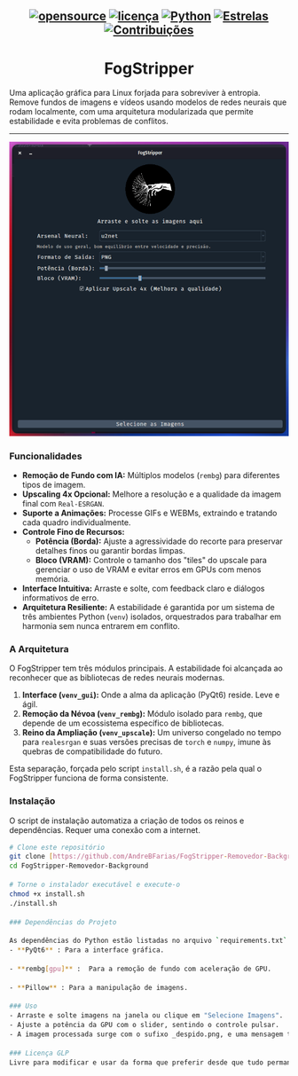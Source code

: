 <div align="center">

[![opensource](https://badges.frapsoft.com/os/v1/open-source.png?v=103)](#)
[![licença](https://img.shields.io/badge/licença-GPLv3-blue.svg)](https://www.gnu.org/licenses/gpl-3.0)
[![Python](https://img.shields.io/badge/python-3.10+-green.svg)](https://www.python.org/)
[![Estrelas](https://img.shields.io/github/stars/AndreBFarias/FogStripper.svg?style=social)](https://github.com/AndreBFarias/FogStripper/stargazers)
[![Contribuições](https://img.shields.io/badge/contribuições-bem--vindas-brightgreen.svg)](CONTRIBUTING.md)
---
<h1 style="font-size: 2em;">FogStripper</h1> 

</div>

Uma aplicação gráfica para Linux forjada para sobreviver à entropia. Remove fundos de imagens e vídeos usando modelos de redes neurais que rodam localmente, com uma arquitetura modularizada que permite estabilidade e evita problemas de conflitos.

---

<img src="https://raw.githubusercontent.com/AndreBFarias/FogStripper-Removedor-Background/main/assets/Fogstripper.png" width="700" alt="Screenshot do FogStripper">

### Funcionalidades

- **Remoção de Fundo com IA:** Múltiplos modelos (`rembg`) para diferentes tipos de imagem.
- **Upscaling 4x Opcional:** Melhore a resolução e a qualidade da imagem final com `Real-ESRGAN`.
- **Suporte a Animações:** Processe GIFs e WEBMs, extraindo e tratando cada quadro individualmente.
- **Controle Fino de Recursos:**
    - **Potência (Borda):** Ajuste a agressividade do recorte para preservar detalhes finos ou garantir bordas limpas.
    - **Bloco (VRAM):** Controle o tamanho dos "tiles" do upscale para gerenciar o uso de VRAM e evitar erros em GPUs com menos memória.
- **Interface Intuitiva:** Arraste e solte, com feedback claro e diálogos informativos de erro.
- **Arquitetura Resiliente:** A estabilidade é garantida por um sistema de três ambientes Python (`venv`) isolados, orquestrados para trabalhar em harmonia sem nunca entrarem em conflito.

### A Arquitetura

O FogStripper tem três módulos principais. A estabilidade foi alcançada ao reconhecer que as bibliotecas de redes neurais modernas.

1.  **Interface (`venv_gui`):** Onde a alma da aplicação (PyQt6) reside. Leve e ágil.
2.  **Remoção da Névoa (`venv_rembg`):** Módulo isolado para `rembg`, que depende de um ecossistema específico de bibliotecas.
3.  **Reino da Ampliação (`venv_upscale`):** Um universo congelado no tempo para `realesrgan` e suas versões precisas de `torch` e `numpy`, imune às quebras de compatibilidade do futuro.

Esta separação, forçada pelo script `install.sh`, é a razão pela qual o FogStripper funciona de forma consistente.

### Instalação

O script de instalação automatiza a criação de todos os reinos e dependências. Requer uma conexão com a internet.


```bash
# Clone este repositório
git clone [https://github.com/AndreBFarias/FogStripper-Removedor-Background.git](https://github.com/AndreBFarias/FogStripper-Removedor-Background.git)
cd FogStripper-Removedor-Background

# Torne o instalador executável e execute-o
chmod +x install.sh
./install.sh

### Dependências do Projeto

As dependências do Python estão listadas no arquivo `requirements.txt` e são gerenciadas automaticamente pelo script de instalação.
- **PyQt6** : Para a interface gráfica.
    
- **rembg[gpu]** :  Para a remoção de fundo com aceleração de GPU.
    
- **Pillow** : Para a manipulação de imagens.

### Uso
- Arraste e solte imagens na janela ou clique em "Selecione Imagens".
- Ajuste a potência da GPU com o slider, sentindo o controle pulsar.
- A imagem processada surge com o sufixo _despido.png, e uma mensagem te guia até a pasta de saída.

### Licença GLP
Livre para modificar e usar da forma que preferir desde que tudo permaneça livre.

